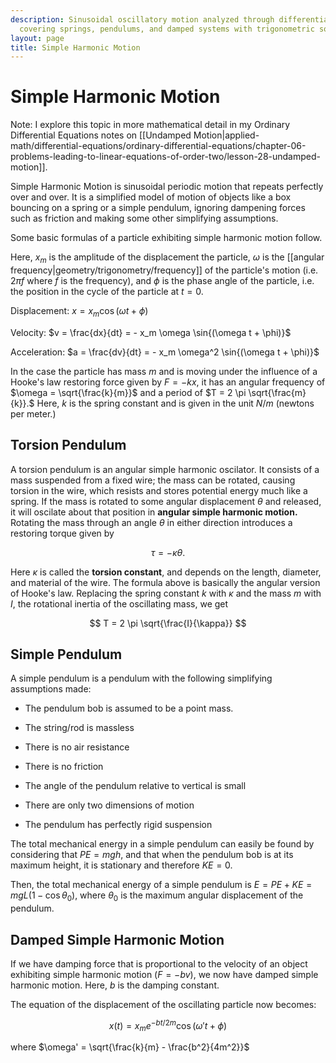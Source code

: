 ```yaml
---
description: Sinusoidal oscillatory motion analyzed through differential equations,
  covering springs, pendulums, and damped systems with trigonometric solutions.
layout: page
title: Simple Harmonic Motion
---
```


# Simple Harmonic Motion

Note: I explore this topic in more mathematical detail in my Ordinary Differential Equations notes on [[Undamped Motion|applied-math/differential-equations/ordinary-differential-equations/chapter-06-problems-leading-to-linear-equations-of-order-two/lesson-28-undamped-motion]].

Simple Harmonic Motion is sinusoidal periodic motion that repeats perfectly over and over. It is a simplified model of motion of objects like a box bouncing on a spring or a simple pendulum, ignoring dampening forces such as friction and making some other simplifying assumptions.

Some basic formulas of a particle exhibiting simple harmonic motion follow.

Here, $x_m$ is the amplitude of the displacement the particle, $\omega$ is the [[angular frequency|geometry/trigonometry/frequency]] of the particle's motion (i.e. $2 \pi f$ where $f$ is the frequency), and $\phi$ is the phase angle of the particle, i.e. the position in the cycle of the particle at $t = 0$. 

Displacement: $x = x_m \cos{(\omega t + \phi)}$

Velocity: $v = \frac{dx}{dt} = - x_m \omega \sin{(\omega t + \phi)}$

Acceleration: $a = \frac{dv}{dt} = - x_m \omega^2 \sin{(\omega t + \phi)}$

In the case the particle has mass $m$ and is moving under the influence of a Hooke's law restoring force given by $F = -kx$, it has an angular frequency of $\omega = \sqrt{\frac{k}{m}}$ and a period of $T = 2 \pi \sqrt{\frac{m}{k}}.$ Here, $k$ is the spring constant and is given in the unit $N/m$ (newtons per meter.)

## Torsion Pendulum

A torsion pendulum is an angular simple harmonic oscilator. It consists of a mass suspended from a fixed wire; the mass can be rotated, causing torsion in the wire, which resists and stores potential energy much like a spring. If the mass is rotated to some angular displacement $\theta$ and released, it will oscilate about that position in **angular simple harmonic motion.** Rotating the mass through an angle $\theta$ in either direction introduces a restoring torque given by

$$ \tau = - \kappa \theta. $$

Here $\kappa$ is called the **torsion constant**, and depends on the length, diameter, and material of the wire. The formula above is basically the angular version of Hooke's law. Replacing the spring constant $k$ with $\kappa$ and the mass $m$ with $I$, the rotational inertia of the oscillating mass, we get

$$ T = 2 \pi \sqrt{\frac{I}{\kappa}} $$

## Simple Pendulum

A simple pendulum is a pendulum with the following simplifying assumptions made:

* The pendulum bob is assumed to be a point mass.

* The string/rod is massless

* There is no air resistance

* There is no friction

* The angle of the pendulum relative to vertical is small

* There are only two dimensions of motion

* The pendulum has perfectly rigid suspension

The total mechanical energy in a simple pendulum can easily be found by considering that $PE = mgh$, and that when the pendulum bob is at its maximum height, it is stationary and therefore $KE = 0$.

Then, the total mechanical energy of a simple pendulum is $E = PE + KE = mgL(1-\cos{\theta_0})$, where $\theta_0$ is the maximum angular displacement of the pendulum.

## Damped Simple Harmonic Motion

If we have damping force that is proportional to the velocity of an object exhibiting simple harmonic motion ($F = -bv$), we now have damped simple harmonic motion. Here, $b$ is the damping constant.

The equation of the displacement of the oscillating particle now becomes:

$$ x(t) = x_m e^{-bt/2m} \cos{(\omega't + \phi)} $$

where $\omega' = \sqrt{\frac{k}{m} - \frac{b^2}{4m^2}}$